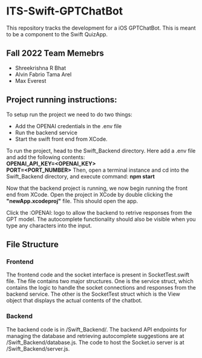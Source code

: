 # ITS-Swift-GPTChatBot
This repository tracks the development for a iOS GPTChatBot. This is meant to be a component to the Swift QuizApp.

## Fall 2022 Team Memebrs
- Shreekrishna R Bhat
- Alvin Fabrio Tama Arel
- Max Everest

## Project running instructions:
To setup run the project we need to do two things:
- Add the OPENAI credentials in the .env file
- Run the backend service
- Start the swift front end from XCode.

To run the project, head to the Swift_Backend directory. Here add a .env file and add the following contents:
**<br>OPENAI_API_KEY=<OPENAI_KEY><br>PORT=<PORT_NUMBER>**
Then, open a terminal instance and cd into the Swift_Backend directory, and execute command:
**npm start**

Now that the backend project is running, we now begin running the front end from XCode. Open the project in XCode by double clicking the **"newApp.xcodeproj"** file. This should open the app.

Click the :OPENAI: logo to allow the backend to retrive responses from the GPT model. The autocomplete functionality should also be visible when you type any characters into the input.


## File Structure

### Frontend
The frontend code and the socket interface is present in SocketTest.swift file. The file contains two major structures. One is the service struct, which contains the logic to handle the socket connections and responses from the backend service. The other is the SocketTest struct which is the View object that displays the actual contents of the chatbot.

### Backend
The backend code is in /Swift_Backend/. The backend API endpoints for managing the database and retrieving autocomplete suggestions are at /Swift_Backend/database.js. The code to host the Socket.io server is at /Swift_Backend/server.js. 
